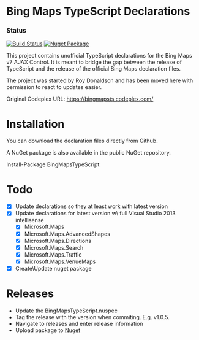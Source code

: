 Bing Maps TypeScript Declarations
=================================

### Status

[![Build Status](https://travis-ci.org/Kyle-Muir/bing-maps-ajax-control-typescript-declaration.png)](https://travis-ci.org/Kyle-Muir/bing-maps-ajax-control-typescript-declaration) [![Nuget Package](http://img.shields.io/badge/nuget-v1.0.4-blue.svg)](https://www.nuget.org/packages/BingMapsTypeScript/1.0.4)

This project contains unofficial TypeScript declarations for the Bing Maps v7 AJAX Control. It is meant to bridge the gap between the release of TypeScript and the release of the official Bing Maps declaration files.

The project was started by Roy Donaldson and has been moved here with permission to react to updates easier.

Original Codeplex URL: https://bingmapsts.codeplex.com/

Installation
============

You can download the declaration files directly from Github.

A NuGet package is also available in the public NuGet repository.

Install-Package BingMapsTypeScript

Todo
====
- [X] Update declarations so they at least work with latest version
- [X] Update declarations for latest version w\ full Visual Studio 2013 intellisense
	- [X] Microsoft.Maps
	- [X] Microsoft.Maps.AdvancedShapes
	- [X] Microsoft.Maps.Directions
	- [X] Microsoft.Maps.Search
	- [X] Microsoft.Maps.Traffic
	- [X] Microsoft.Maps.VenueMaps
- [X] Create\Update nuget package

Releases
====

* Update the BingMapsTypeScript.nuspec
* Tag the release with the version when commiting. E.g. v1.0.5.
* Navigate to releases and enter release information
* Upload package to [Nuget](https://www.nuget.org/account/Packages)
